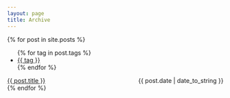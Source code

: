 ```yaml
---
layout: page
title: Archive
---
```


<!-- ## Blog Posts -->

<!-- {% for post in site.posts %}
  * {{ post.date | date_to_string }} &raquo; [ {{ post.title }} ]({{ post.url }})
{% endfor %} -->

{% for post in site.posts %}
<ul class="tags">
  {% for tag in post.tags %}
    <li><a href="{{ site.baseurl }}tags.html#{{tag}}" class="tag">{{ tag }}</a></li>
  {% endfor %}
</ul>
<div>
  <span style="float: left;"><a href="{{ post.url }}">{{ post.title }}</a></span>
  <span style="float: right;">{{ post.date | date_to_string }}</span>
</div>
<div style="clear: both;"></div>
{% endfor %}
